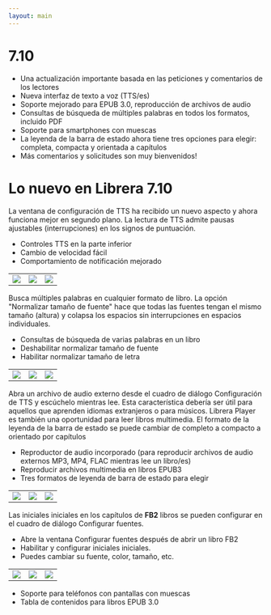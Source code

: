 ```yaml
---
layout: main
---
```


# 7.10

* Una actualización importante basada en las peticiones y comentarios de los lectores
* Nueva interfaz de texto a voz (TTS/es)
* Soporte mejorado para EPUB 3.0, reproducción de archivos de audio
* Consultas de búsqueda de múltiples palabras en todos los formatos, incluido PDF
* Soporte para smartphones con muescas
* La leyenda de la barra de estado ahora tiene tres opciones para elegir: completa, compacta y orientada a capítulos
* Más comentarios y solicitudes son muy bienvenidos!

# Lo nuevo en Librera 7.10

La ventana de configuración de TTS ha recibido un nuevo aspecto y ahora funciona mejor en segundo plano.
La lectura de TTS admite pausas ajustables (interrupciones) en los signos de puntuación.

* Controles TTS en la parte inferior
* Cambio de velocidad fácil
* Comportamiento de notificación mejorado

||||
|-|-|-|
|![](1.png)|![](2.png)|![](3.png)|

Busca múltiples palabras en cualquier formato de libro.
La opción &quot;Normalizar tamaño de fuente&quot; hace que todas las fuentes tengan el mismo tamaño (altura) y colapsa los espacios sin interrupciones en espacios individuales.

* Consultas de búsqueda de varias palabras en un libro
* Deshabilitar normalizar tamaño de fuente
* Habilitar normalizar tamaño de letra

||||
|-|-|-|
|![](7.png)|![](8.png)|![](9.png)|

Abra un archivo de audio externo desde el cuadro de diálogo Configuración de TTS y escúchelo mientras lee.
Esta característica debería ser útil para aquellos que aprenden idiomas extranjeros o para músicos.
Librera Player es también una oportunidad para leer libros multimedia.
El formato de la leyenda de la barra de estado se puede cambiar de completo a compacto a orientado por capítulos

* Reproductor de audio incorporado (para reproducir archivos de audio externos MP3, MP4, FLAC mientras lee un libro/es)
* Reproducir archivos multimedia en libros EPUB3
* Tres formatos de leyenda de barra de estado para elegir

||||
|-|-|-|
|![](10.png)|![](11.png)|![](12.png)|

Las iniciales iniciales en los capítulos de __FB2__ libros se pueden configurar en el cuadro de diálogo Configurar fuentes.

* Abre la ventana Configurar fuentes después de abrir un libro FB2
* Habilitar y configurar iniciales iniciales.
* Puedes cambiar su fuente, color, tamaño, etc.

||||
|-|-|-|
|![](6.png)|![](4.png)|![](5.png)|

* Soporte para teléfonos con pantallas con muescas
* Tabla de contenidos para libros EPUB 3.0
